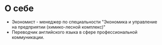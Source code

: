 # О себе
- Экономист - менеджер по специальности "Экономика и управление на предприятии (химико-лесной комплекс)"
- Переводчик английского языка в сфере профессиональной коммуникации.
